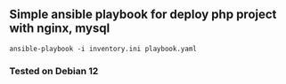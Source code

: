 ## Simple ansible playbook for deploy php project with nginx, mysql
```
ansible-playbook -i inventory.ini playbook.yaml
```
### Tested on Debian 12